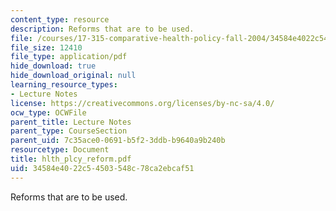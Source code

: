 ```yaml
---
content_type: resource
description: Reforms that are to be used.
file: /courses/17-315-comparative-health-policy-fall-2004/34584e4022c54503548c78ca2ebcaf51_hlth_plcy_reform.pdf
file_size: 12410
file_type: application/pdf
hide_download: true
hide_download_original: null
learning_resource_types:
- Lecture Notes
license: https://creativecommons.org/licenses/by-nc-sa/4.0/
ocw_type: OCWFile
parent_title: Lecture Notes
parent_type: CourseSection
parent_uid: 7c35ace0-0691-b5f2-3ddb-b9640a9b240b
resourcetype: Document
title: hlth_plcy_reform.pdf
uid: 34584e40-22c5-4503-548c-78ca2ebcaf51
---
```

Reforms that are to be used.